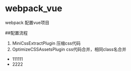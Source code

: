 # webpack_vue
webpack 配置vue项目

##配置流程
  1. MiniCssExtractPlugin 压缩css代码
  2. OptimizeCSSAssetsPlugin css代码合并，相同class名合并
  * 111111
  * 2222
